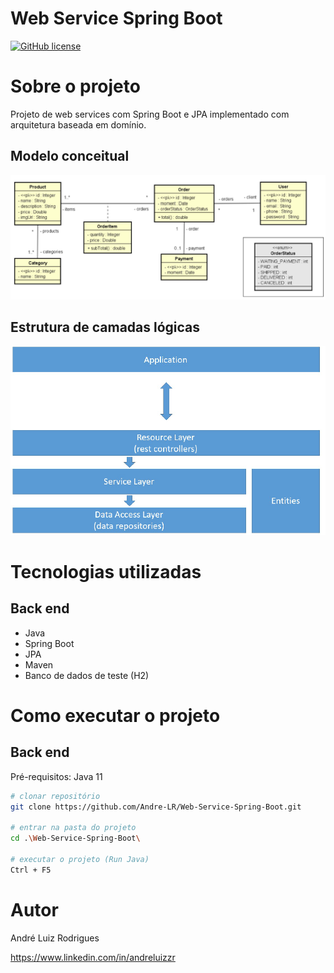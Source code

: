 # Web Service Spring Boot
[![GitHub license](https://img.shields.io/github/license/Andre-LR/Web-Service-Spring-Boot)](https://github.com/Andre-LR/Web-Service-Spring-Boot/blob/master/LICENSE)

# Sobre o projeto

Projeto de web services com Spring Boot e JPA implementado com arquitetura baseada em domínio.

## Modelo conceitual
<img src="https://github.com/Andre-LR/Web-Service-Spring-Boot/blob/master/assets/images/Domain.png" alt="Modelo conceitual" width="800"/>

## Estrutura de camadas lógicas
<img src="https://github.com/Andre-LR/Web-Service-Spring-Boot/blob/master/assets/images/EstruturaLogica.png" alt="Estrutura de camadas lógicas" width="600"/>

# Tecnologias utilizadas
## Back end
- Java
- Spring Boot
- JPA
- Maven
- Banco de dados de teste (H2)

# Como executar o projeto

## Back end
Pré-requisitos: Java 11

```bash
# clonar repositório
git clone https://github.com/Andre-LR/Web-Service-Spring-Boot.git

# entrar na pasta do projeto
cd .\Web-Service-Spring-Boot\

# executar o projeto (Run Java)
Ctrl + F5 
```

# Autor

André Luiz Rodrigues

https://www.linkedin.com/in/andreluizzr


